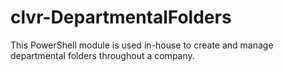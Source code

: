 # clvr-DepartmentalFolders
This PowerShell module is used in-house to create and manage departmental folders throughout a company.
